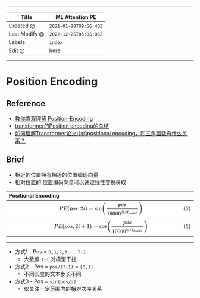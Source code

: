 -----

| Title         | ML Attention PE                                       |
| ------------- | ----------------------------------------------------- |
| Created @     | `2021-01-29T09:56:40Z`                                |
| Last Modify @ | `2022-12-25T05:05:06Z`                                |
| Labels        | `index`                                               |
| Edit @        | [here](https://github.com/junxnone/aiwiki/issues/213) |

-----

# Position Encoding

## Reference

  - [教你直观理解 Position-Encoding](https://www.jianshu.com/p/d4ae714bd363)
  - [transformer的Position
    encoding的总结](https://zhuanlan.zhihu.com/p/95079337)
  - [如何理解Transformer论文中的positional
    encoding，和三角函数有什么关系？](https://www.zhihu.com/question/347678607/answer/864217252)

## Brief

  - 相近的位置拥有相近的位置编码向量
  - 相对位置的 位置编码向量可以通过线性变换获取

| Positional Encoding                                          |
| :----------------------------------------------------------- |
| ![image](media/644531895f6c8724a60111083eb831ae03ce9f08.png) |
| ![image](media/095f93058dc9532f30cd1ef2e86330a8286e5ac9.png) |

-----

  - 方式1 - Pos = `0,1,2,3....T-1`
      - 大数值 `T-1` 对模型干扰
  - 方式2 - Pos = `pos/(T-1)` = `[0,1]`
      - 不同长度的文本步长不同
  - 方式3 - Pos = `sin(pos/α)`
      - 仅关注一定范围内的相对次序关系
